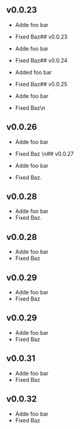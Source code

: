 
## v0.0.23


- Adde foo bar
- Fixed Baz## v0.0.23


- Adde foo bar
- Fixed Baz## v0.0.24


- Added foo bar
- Fixed Baz## v0.0.25


- Adde foo bar
- Fixed Baz\n          
## v0.0.26


- Adde foo bar
- Fixed Baz
\n## v0.0.27


- Adde foo bar
- Fixed Baz.          
## v0.0.28


- Adde foo bar
- Fixed Baz.          
## v0.0.28


- Adde foo bar
- Fixed Baz<br />          
## v0.0.29


- Adde foo bar
- Fixed Baz<br />          
## v0.0.29


- Adde foo bar
- Fixed Baz<br />          
## v0.0.31


- Adde foo bar
- Fixed Baz<br />          
## v0.0.32


- Adde foo bar
- Fixed Baz